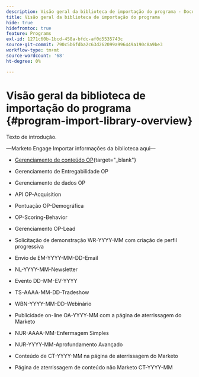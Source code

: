 ```yaml
---
description: Visão geral da biblioteca de importação do programa - Documentação do Marketo - Documentação do produto
title: Visão geral da biblioteca de importação do programa
hide: true
hidefromtoc: true
feature: Programs
exl-id: 1271c60b-1bcd-458a-bfdc-af0d5535743c
source-git-commit: 790c5b6fdba2c63d262099a996449a190c8a9be3
workflow-type: tm+mt
source-wordcount: '68'
ht-degree: 0%

---
```


# Visão geral da biblioteca de importação do programa {#program-import-library-overview}

Texto de introdução.

—Marketo Engage Importar informações da biblioteca aqui—

* [Gerenciamento de conteúdo OP](/help/marketo/product-docs/core-marketo-concepts/programs/program-library/consent-management-program-example.md){target="_blank"}

* Gerenciamento de Entregabilidade OP

* Gerenciamento de dados OP

* API OP-Acquisition

* Pontuação OP-Demográfica

* OP-Scoring-Behavior

* Gerenciamento OP-Lead

* Solicitação de demonstração WR-YYYY-MM com criação de perfil progressiva

* Envio de EM-YYYY-MM-DD-Email

* NL-YYYY-MM-Newsletter

* Evento DD-MM-EV-YYYY

* TS-AAAA-MM-DD-Tradeshow

* WBN-YYYY-MM-DD-Webinário

* Publicidade on-line OA-YYYY-MM com a página de aterrissagem do Marketo

* NUR-AAAA-MM-Enfermagem Simples

* NUR-YYYY-MM-Aprofundamento Avançado

* Conteúdo de CT-YYYY-MM na página de aterrissagem do Marketo

* Página de aterrissagem de conteúdo não Marketo CT-YYYY-MM
